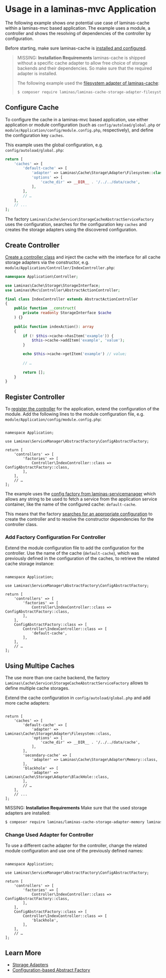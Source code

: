 # Usage in a laminas-mvc Application

The following example shows _one_ potential use case of laminas-cache within a laminas-mvc based application.
The example uses a module, a controller and shows the resolving of dependencies of the controller by configuration.

Before starting, make sure laminas-cache is [installed and configured](../installation.md).

> MISSING: **Installation Requirements**
> laminas-cache is shipped without a specific cache adapter to allow free choice of storage backends and their dependencies.
> So make sure that the required adapter is installed.
>
> The following example used the [filesystem adapter of laminas-cache](../storage/adapter.md#filesystem-adapter):
>
> ```bash
> $ composer require laminas/laminas-cache-storage-adapter-filesystem
> ```

## Configure Cache

To configure the cache in a laminas-mvc based application, use either application or module configuration (such as `config/autoload/global.php` or `module/Application/config/module.config.php`, respectively), and define the configuration key `caches`.

This example uses the global configuration, e.g. `config/autoload/global.php`:

```php
return [
    'caches' => [
        'default-cache' => [
            'adapter' => Laminas\Cache\Storage\Adapter\Filesystem::class,
            'options' => [
                'cache_dir' => __DIR__ . '/../../data/cache',
            ],
        ],
        // …
    ],
    // ...
];
```

The factory `Laminas\Cache\Service\StorageCacheAbstractServiceFactory` uses the configuration, searches for the configuration key `caches` and creates the storage adapters using the discovered configuration.

## Create Controller

[Create a controller class](https://docs.laminas.dev/laminas-mvc/quick-start/#create-a-controller) and inject the cache with the interface for all cache storage adapters via the constructor, e.g. `module/Application/Controller/IndexController.php`:

```php
namespace Application\Controller;

use Laminas\Cache\Storage\StorageInterface;
use Laminas\Mvc\Controller\AbstractActionController;

final class IndexController extends AbstractActionController
{
    public function __construct(
        private readonly StorageInterface $cache
    ) {}
    
    public function indexAction(): array
    {
        if (! $this->cache->hasItem('example')) {
            $this->cache->addItem('example', 'value');
        }

        echo $this->cache->getItem('example') // value;
        
        // …
        
        return [];
    }
}
```

## Register Controller

To [register the controller](https://docs.laminas.dev/laminas-mvc/quick-start/#create-a-route) for the application, extend the configuration of the module.
Add the following lines to the module configuration file, e.g. `module/Application/config/module.config.php`:

<pre class="language-php" data-line="3,8"><code>
namespace Application;

use Laminas\ServiceManager\AbstractFactory\ConfigAbstractFactory;

return [
    'controllers' => [
        'factories' => [
            Controller\IndexController::class => ConfigAbstractFactory::class,
        ],
    ],
    // …
];
</code></pre>

The example uses the [config factory from laminas-servicemanager](https://docs.laminas.dev/laminas-servicemanager/config-abstract-factory/) which allows any string to be used to fetch a service from the application service container, like the name of the configured cache: `default-cache`.

This means that the factory [searches for an appropriate configuration](https://docs.laminas.dev/laminas-servicemanager/config-abstract-factory/#configuration) to create the controller and to resolve the constructor dependencies for the controller class.

### Add Factory Configuration For Controller

Extend the module configuration file to add the configuration for the controller.
Use the name of the cache (`default-cache`), which was previously defined in the configuration of the caches, to retrieve the related cache storage instance:

<pre class="language-php" data-line="11-15"><code>
namespace Application;

use Laminas\ServiceManager\AbstractFactory\ConfigAbstractFactory;

return [
    'controllers' => [
        'factories' => [
            Controller\IndexController::class => ConfigAbstractFactory::class,
        ],
    ],
    ConfigAbstractFactory::class => [
        Controller\IndexController::class => [
            'default-cache',
        ],
    ],
    // …
];
</code></pre>

## Using Multipe Caches

The use more than one cache backend, the factory `Laminas\Cache\Service\StorageCacheAbstractServiceFactory` allows to define multiple cache storages.

Extend the cache configuration in `config/autoload/global.php` and add more cache adapters:

<pre class="language-php" data-line="9-14"><code>
return [
    'caches' => [
        'default-cache' => [
            'adapter' => Laminas\Cache\Storage\Adapter\Filesystem::class,
            'options' => [
                'cache_dir' => __DIR__ . '/../../data/cache',
            ],
        ],
        'secondary-cache' => [
            'adapter' => Laminas\Cache\Storage\Adapter\Memory::class,
        ],
        'blackhole' => [
            'adapter' => Laminas\Cache\Storage\Adapter\BlackHole::class,
        ],
        // …
    ],
    // ...
];
</code></pre>

MISSING: **Installation Requirements**
Make sure that the used storage adapters are installed:
```bash
$ composer require laminas/laminas-cache-storage-adapter-memory laminas/laminas-cache-storage-adapter-blackhole
```

### Change Used Adapter for Controller

To use a different cache adapter for the controller, change the related module configuration and use one of the previously defined names:

<pre class="language-php" data-line="13"><code>
namespace Application;

use Laminas\ServiceManager\AbstractFactory\ConfigAbstractFactory;

return [
    'controllers' => [
        'factories' => [
            Controller\IndexController::class => ConfigAbstractFactory::class,
        ],
    ],
    ConfigAbstractFactory::class => [
        Controller\IndexController::class => [
            'blackhole',
        ],
    ],
    // …
];
</code></pre>

## Learn More

- [Storage Adapters](../storage/adapter.md)
- [Configuration-based Abstract Factory](https://docs.laminas.dev/laminas-servicemanager/config-abstract-factory/)
